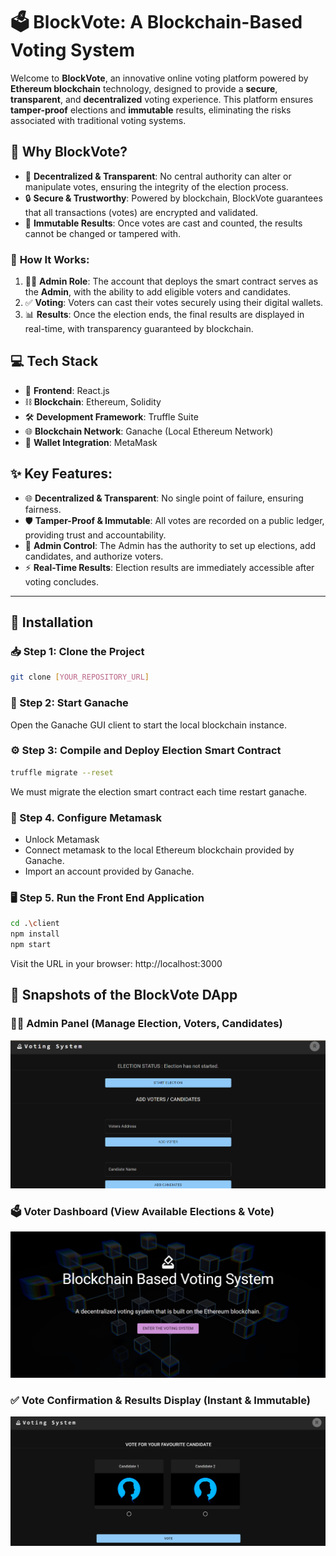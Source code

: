 # 🗳️ **BlockVote: A Blockchain-Based Voting System**

Welcome to **BlockVote**, an innovative online voting platform powered by **Ethereum blockchain** technology, designed to provide a **secure**, **transparent**, and **decentralized** voting experience. This platform ensures **tamper-proof** elections and **immutable** results, eliminating the risks associated with traditional voting systems.

## 🌟 **Why BlockVote?**
- 🔗 **Decentralized & Transparent**: No central authority can alter or manipulate votes, ensuring the integrity of the election process.
- 🔒 **Secure & Trustworthy**: Powered by blockchain, BlockVote guarantees that all transactions (votes) are encrypted and validated.
- 📌 **Immutable Results**: Once votes are cast and counted, the results cannot be changed or tampered with.

### 🔄 **How It Works:**
1. 👨‍💼 **Admin Role**: The account that deploys the smart contract serves as the **Admin**, with the ability to add eligible voters and candidates.
2. ✅ **Voting**: Voters can cast their votes securely using their digital wallets.
3. 📊 **Results**: Once the election ends, the final results are displayed in real-time, with transparency guaranteed by blockchain.

## 💻 **Tech Stack**
- 🎨 **Frontend**: React.js
- ⛓️ **Blockchain**: Ethereum, Solidity
- 🛠️ **Development Framework**: Truffle Suite
- 🌐 **Blockchain Network**: Ganache (Local Ethereum Network)
- 👛 **Wallet Integration**: MetaMask

## ✨ **Key Features:**
- 🌐 **Decentralized & Transparent**: No single point of failure, ensuring fairness.
- 🛡️ **Tamper-Proof & Immutable**: All votes are recorded on a public ledger, providing trust and accountability.
- 👑 **Admin Control**: The Admin has the authority to set up elections, add candidates, and authorize voters.
- ⚡ **Real-Time Results**: Election results are immediately accessible after voting concludes.

---

## 🚀 Installation

### 📥 Step 1: Clone the Project
```bash
git clone [YOUR_REPOSITORY_URL]
```

### 🔄 Step 2: Start Ganache
Open the Ganache GUI client to start the local blockchain instance.

### ⚙️ Step 3: Compile and Deploy Election Smart Contract
```bash
truffle migrate --reset
```
We must migrate the election smart contract each time restart ganache.

### 🦊 Step 4. Configure Metamask
- Unlock Metamask
- Connect metamask to the local Ethereum blockchain provided by Ganache.
- Import an account provided by Ganache.

### 🖥️ Step 5. Run the Front End Application
```bash
cd .\client
npm install
npm start
```
Visit the URL in your browser: http://localhost:3000

## 📸 Snapshots of the BlockVote DApp

### 👨‍💼 **Admin Panel (Manage Election, Voters, Candidates)**
![Admin](./snapshots/Admin.png)

### 🗳️ **Voter Dashboard (View Available Elections & Vote)**
![Index](./snapshots/index.png)

### ✅ **Vote Confirmation & Results Display (Instant & Immutable)**
![Vote](./snapshots/vote.png)



